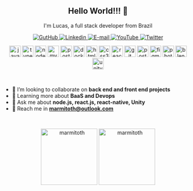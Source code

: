 <h2 align='center'>Hello World!!! 👋</h2>
<p align='center'>I'm Lucas, a full stack developer from Brazil</p>

<p align='center'>
    <a href="https://github.com/marmitoTH" target="_blank" >
        <img alt="GutHub" src="https://img.shields.io/badge/GitHub--%23F8952D?style=social&logo=github">
    </a>
    <a href="https://www.linkedin.com/in/lucas-rodrigues-985918197/" target="_blank" >
        <img alt="Linkedin" src="https://img.shields.io/badge/LinkedIn--%23F8952D?style=social&logo=linkedin">
    </a>
    <a href="mailto:marmitoth@outlook.com" target="_blank" >
        <img alt="E-mail" src="https://img.shields.io/badge/Email--%23F8952D?style=social&logo=gmail">
    </a>
    <a href="https://www.youtube.com/channel/UC68qKjP7l6weO5P7mmbSvPA" target="_blank" >
        <img alt="YouTube" src="https://img.shields.io/badge/YouTube--%23F8952D?style=social&logo=youtube">
    </a>
    <a href="https://twitter.com/marmitoTH" target="_blank" >
        <img alt="Twitter" src="https://img.shields.io/badge/Twitter--%23F8952D?style=social&logo=twitter">
    </a>
</p>

<p align='center'>
    <img src="https://devicons.github.io/devicon/devicon.git/icons/javascript/javascript-original.svg" alt="javascript"  width="30" height="30"/>
    <img src="https://devicons.github.io/devicon/devicon.git/icons/typescript/typescript-original.svg" alt="typescript"  width="30" height="30"/>
    <img src="https://devicons.github.io/devicon/devicon.git/icons/nodejs/nodejs-original.svg" alt="nodejs"  width="30" height="30"/>
    <img src="https://devicons.github.io/devicon/devicon.git/icons/mysql/mysql-original.svg" alt="mysql"  width="30" height="30"/>
    <img src="https://devicons.github.io/devicon/devicon.git/icons/postgresql/postgresql-original.svg" alt="postgresql"  width="30" height="30"/>
    <img src="https://devicons.github.io/devicon/devicon.git/icons/docker/docker-original.svg" alt="docker"  width="30" height="30"/>
    <img src="https://devicons.github.io/devicon/devicon.git/icons/html5/html5-original.svg" alt="html5"  width="30" height="30"/>
    <img src="https://devicons.github.io/devicon/devicon.git/icons/css3/css3-original.svg" alt="css3"  width="30" height="30"/>
    <img src="https://devicons.github.io/devicon/devicon.git/icons/react/react-original.svg" alt="react"  width="30" height="30"/>
    <img src="https://devicons.github.io/devicon/devicon.git/icons/git/git-original.svg" alt="git"  width="30" height="30"/>
    <img src="https://www.vectorlogo.zone/logos/getpostman/getpostman-icon.svg" alt="postman"  width="30" height="30"/>
    <img src="https://www.vectorlogo.zone/logos/figma/figma-icon.svg" alt="figma"  width="30" height="30"/>
    <img src="https://devicons.github.io/devicon/devicon.git/icons/photoshop/photoshop-plain.svg" alt="photoshop"  width="30" height="30"/>
    <img src="https://download.blender.org/branding/community/blender_community_badge_white.svg" alt="blender"  width="30" height="30"/>
    <img src="https://www.vectorlogo.zone/logos/unity3d/unity3d-icon.svg" alt="unity"  width="30" height="30"/>
</p>

</br>

- 👯 I’m looking to collaborate on **back end and front end projects**
- 🌱 Learning more about **BaaS and Devops**
- 💬 Ask me about **node.js, react.js, react-native, Unity**
- 💌 Reach me in **marmitoth@outlook.com**

</br>

<p align="center" >
    <img src="https://github-readme-stats.vercel.app/api/top-langs?username=marmitoth&show_icons=true&theme=dracula&locale=en&layout=compact" alt="marmitoth" height="150" />
    <img src="https://github-readme-stats.vercel.app/api?username=marmitoth&show_icons=true&theme=dracula&locale=en" alt="marmitoth" height="150" />
</p>

